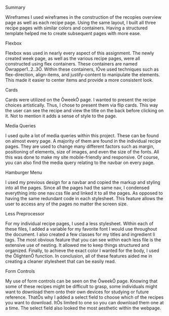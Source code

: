 Summary


Wireframes
I used wireframes in the construction of the recopies overview page as well as each recipe page. Using the same layout, I built all three 
recipe pages with similar colors and containers. Having a structured template helped me to create subsequent pages with more ease.

Flexbox

Flexbox was used in nearly every aspect of this assignment. The newly created week page, as well as the various recipe pages, were all 
constructed using flex containers. These containers are named Ôwrapper1..2..3Õ. Within these containers, IÕve used techniques such as 
flex-direction, align-items, and justify-content to manipulate the elements. This made it easier to center items and provide a more consistent look.

Cards

Cards were utilized on the ÔweekÕ page. I wanted to present the recipe choices artistically. Thus, I chose to present them via flip cards. This way 
the user can see the recipe and view the title on the back before clicking on it. Not to mention it adds a sense of style to the page.

Media Queries

I used quite a lot of media queries within this project. These can be found on almost every page. A majority of them are found in the individual recipe 
pages. They are used to change many different factors such as margin, positioning of elements, size of images, and even the size of the fonts. All this 
was done to make my site mobile-friendly and responsive. Of course, you can also find the media query relating to the navbar on every page.

Hamburger Menu

I used my previous design for a navbar and copied the markup and styling into all the pages. Since all the pages had the same nav, I condensed everything 
into one nav.css file and linked it to all the pages. As opposed to having the same redundant code in each stylesheet. This feature allows the user to access 
any of the pages no matter the screen size.

Less Preprocessor

For my individual recipe pages, I used a less stylesheet. Within each of these files, I added a variable for my favorite font I would use throughout the document. 
I also created a few classes for my titles and ingredient li tags. The most obvious feature that you can see within each less file is the extensive use of nesting. 
It allowed me to keep things structured and organized. Finally, to achieve the exact color I wanted for the body, I used the ÔlightenÕ function. In conclusion, 
all of these features aided me in creating a cleaner stylesheet that can be easily read.

Form Controls

My use of form controls can be seen on the ÔweekÕ page. Knowing that some of these recipes might be difficult to grasp, some individuals might want to download them 
onto their own devices for studying or future reference. ThatÕs why I added a select field to choose which of the recipes you want to download. ItÕs limited to one 
so you can download them one at a time. The select field also looked the most aesthetic within the webpage.

